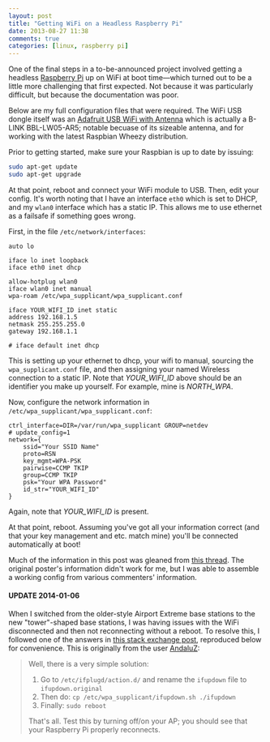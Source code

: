 ```yaml
---
layout: post
title: "Getting WiFi on a Headless Raspberry Pi"
date: 2013-08-27 11:38
comments: true
categories: [linux, raspberry pi]
---
```


One of the final steps in a to-be-announced project involved getting a headless [Raspberry Pi](http://www.raspberrypi.org/) up on WiFi at boot time—which turned out to be a little more challenging that first expected. Not because it was particularly difficult, but because the documentation was poor.

Below are my full configuration files that were required. The WiFi USB dongle itself was an [Adafruit USB WiFi with Antenna](https://www.adafruit.com/products/1030) which is actually a B-LINK BBL-LW05-AR5; notable becuase of its sizeable antenna, and for working with the latest Raspbian Wheezy distribution.

Prior to getting started, make sure your Raspbian is up to date by issuing:

```bash
sudo apt-get update
sudo apt-get upgrade
```

At that point, reboot and connect your WiFi module to USB. Then, edit your config. It's worth noting that I have an interface `eth0` which is set to DHCP, and my `wlan0` interface which has a static IP. This allows me to use ethernet as a failsafe if something goes wrong.

First, in the file `/etc/network/interfaces`:

```
auto lo

iface lo inet loopback
iface eth0 inet dhcp

allow-hotplug wlan0
iface wlan0 inet manual
wpa-roam /etc/wpa_supplicant/wpa_supplicant.conf

iface YOUR_WIFI_ID inet static
address 192.168.1.5
netmask 255.255.255.0
gateway 192.168.1.1

# iface default inet dhcp
```

This is setting up your ethernet to dhcp, your wifi to manual, sourcing the `wpa_supplicant.conf` file, and then assigning your named Wireless connection to a static IP. Note that *YOUR_WIFI_ID* above should be an identifier you make up yourself. For example, mine is *NORTH_WPA*.

Now, configure the network information in `/etc/wpa_supplicant/wpa_supplicant.conf`:

```
ctrl_interface=DIR=/var/run/wpa_supplicant GROUP=netdev
# update_config=1
network={
	ssid="Your SSID Name"
	proto=RSN
	key_mgmt=WPA-PSK
	pairwise=CCMP TKIP
	group=CCMP TKIP
	psk="Your WPA Password"
	id_str="YOUR_WIFI_ID"
}
```

Again, note that *YOUR_WIFI_ID* is present.

At that point, reboot. Assuming you've got all your information correct (and that your key management and etc. match mine) you'll be connected automatically at boot!

Much of the information in this post was gleaned from [this thread](http://pingbin.com/2012/12/setup-wifi-raspberry-pi/). The original poster's information didn't work for me, but I was able to assemble a working config from various commenters' information.

#### UPDATE 2014-01-06

When I switched from the older-style Airport Extreme base stations to the new "tower"-shaped base stations, I was having issues with the WiFi disconnected and then not reconnecting without a reboot. To resolve this, I followed one of the answers in [this stack exchange post](http://raspberrypi.stackexchange.com/questions/4120/how-to-automatically-reconnect-wifi), reproduced below for convenience. This is originally from the user [AndaluZ](http://raspberrypi.stackexchange.com/users/6365/andaluz): 

> Well, there is a very simple solution:
> 
> 1. Go to `/etc/ifplugd/action.d/` and rename the `ifupdown` file to `ifupdown.original`
> 2. Then do: `cp /etc/wpa_supplicant/ifupdown.sh ./ifupdown`
> 3. Finally: `sudo reboot`
> 
> That's all. Test this by turning off/on your AP; you should see that your Raspberry Pi properly reconnects.

